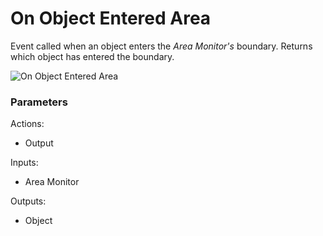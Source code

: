 # On Object Entered Area



Event called when an object enters the _Area Monitor's_ boundary. Returns which object has entered the boundary.

![On Object Entered Area](../../.gitbook/assets/images/scripting/events/onobjectenteredarea.png)

### Parameters

Actions:

- Output

Inputs:

- Area Monitor

Outputs:

- Object
